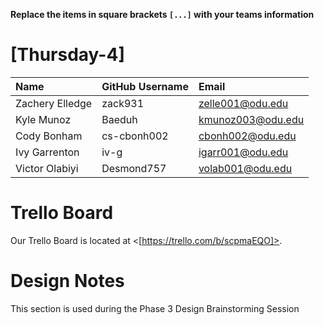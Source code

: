 **Replace the items in square brackets `[...]` with your teams information** 

# [Thursday-4]
|Name|GitHub Username|Email|
|:---|:--------------|:----|
|Zachery Elledge| zack931 |zelle001@odu.edu|
|Kyle Munoz| Baeduh |kmunoz003@odu.edu|
|Cody Bonham| cs-cbonh002 |cbonh002@odu.edu|
|Ivy Garrenton| iv-g |igarr001@odu.edu|
|Victor Olabiyi| Desmond757 |volab001@odu.edu|

# Trello Board

Our Trello Board is located at <[https://trello.com/b/scpmaEQO]>.

# Design Notes

This section is used during the Phase 3 Design Brainstorming Session
